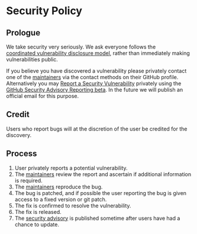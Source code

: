 # Security Policy

## Prologue

We take security very seriously. We ask everyone follows the  
[coordinated vulnerability disclosure model](https://en.wikipedia.org/wiki/Coordinated_vulnerability_disclosure), rather
than immediately making vulnerabilities public.

If you believe you have discovered a vulnerability please privately contact one of the
[maintainers](https://github.com/orgs/go-webauthn/teams/maintainers) via the contact methods on their GitHub profile. Alternatively you may [Report a Security Vulnerability](https://github.com/WahyuSiddarta/webauthn/security/advisories/new) privately using the [GitHub Security Advisory Reporting beta](https://docs.github.com/en/code-security/security-advisories/guidance-on-reporting-and-writing/privately-reporting-a-security-vulnerability). In
the future we will publish an official email for this purpose.

## Credit

Users who report bugs will at the discretion of the user be credited for the discovery.

## Process

1. User privately reports a potential vulnerability.
2. The [maintainers](https://github.com/orgs/go-webauthn/people) review the report and ascertain if additional information is required.
3. The [maintainers](https://github.com/orgs/go-webauthn/people) reproduce the bug.
4. The bug is patched, and if possible the user reporting the bug is given access to a fixed version or git patch.
5. The fix is confirmed to resolve the vulnerability.
6. The fix is released.
7. The [security advisory] is published sometime after users have had a chance to update.

[security advisory]: https://github.com/WahyuSiddarta/webauthn/security/advisories
